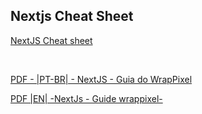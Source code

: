 
## Nextjs Cheat Sheet

[NextJS Cheat sheet](https://blog.wrappixel.com/nextjs-cheat-sheet/)

<br>

[PDF - |PT-BR| - NextJS - Guia do WrapPixel ](https://github.com/Xaobin/CoursesLearn/blob/main/All/Nextjs/NextJs-Guia-WrapPixel.pdf)

[PDF |EN| -NextJs - Guide wrappixel-](https://github.com/Xaobin/CoursesLearn/blob/main/All/Nextjs/Nextjs/NextJs-Guide-WrapPixel-[EN].pdf)


<br>
<br>
<br>
<br>
<br>

